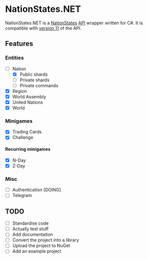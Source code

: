 # NationStates.NET

NationStates.NET is a [NationStates](https://nationstates.net) [API](https://nationstates.net/pages/api) wrapper written for C#. It is compatible with [version 11](https://www.nationstates.net/cgi-bin/api.cgi?a=version) of the API. 

## Features

### Entities

- [ ] Nation
  - [X] Public shards
  - [ ] Private shards
  - [ ] Private commands
- [X] Region
- [X] World Assembly
- [X] United Nations
- [X] World

### Minigames

- [X] Trading Cards
- [X] Challenge

#### Recurring minigames

- [X] N-Day
- [X] Z-Day

### Misc

- [ ] Authentication [DOING]
- [ ] Telegram

## TODO

- [ ] Standardise code
- [ ] Actually test stuff
- [ ] Add documentation
- [ ] Convert the project into a library
- [ ] Upload the project to NuGet
- [ ] Add an example project
